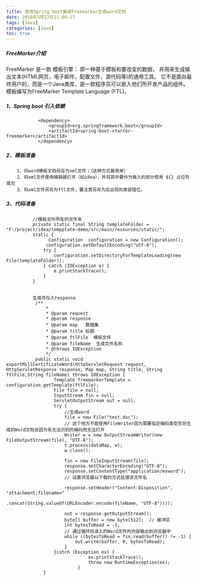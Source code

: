 ```yaml
---
title: 使用Spring boot集成Freemarker生成word文档
date: 2018年3月27日11:04:17
tags: [Java]
categories: [Java]
toc: true
---
```

   ##### FreeMarker介绍
   FreeMarker 是一款 模板引擎： 即一种基于模板和要改变的数据， 并用来生成输出文本(HTML网页，电子邮件，配置文件，源代码等)的通用工具。 它不是面向最终用户的，而是一个Java类库，是一款程序员可以嵌入他们所开发产品的组件。模板编写为FreeMarker Template Language (FTL)。
   ##### 1、Spring boot 引入依赖
            	<dependency>
            		<groupId>org.springframework.boot</groupId>
            		<artifactId>spring-boot-starter-freemarker</artifactId>
            	</dependency>
   ##### 2、模板准备    
        1、将word模板文档另存为xml文件；（这种方式最简单）
        2、将xml文件使用编辑器打开（如idea），并将其中要作为输入的部分使用 ${} 占位符填充
        3、将xml文件另存为ftl文件，要注意另存为后出现的类容错位。
   ##### 3、代码准备
              //模板文件所在的文件夹
              private static final String templateFolder = "F:/project/idea/tempplate-demo/src/main/resources/static/";
              static {
                    Configuration  configuration = new Configuration();
                   configuration.setDefaultEncoding("utf-8");
                  try {
                      configuration.setDirectoryForTemplateLoading(new File(templateFolder));
                  } catch (IOException e) {
                      e.printStackTrace();
                  }
              }     
              
              
              生成并存入response
               /**
                   * 
                   * @param request
                   * @param response
                   * @param map   数据集
                   * @param title 标题
                   * @param ftlFile  模板文件
                   * @param fileName  生成文件名称
                   * @throws IOException
                   */
               public static void exportMillCertificateWord(HttpServletRequest request, HttpServletResponse response, Map map, String title, String ftlFile,String fileName) throws IOException {
                      Template freemarkerTemplate = configuration.getTemplate(ftlFile);
                      File file = null;
                      InputStream fin = null;
                      ServletOutputStream out = null;
                      try {
                          //生成word
                          file = new File("test.doc");
                          // 这个地方不能使用FileWriter因为需要指定编码类型否则生成的Word文档会因为有无法识别的编码而无法打开
                          Writer w = new OutputStreamWriter(new FileOutputStream(file), "UTF-8");
                          t.process(dataMap, w);
                          w.close();
                                                 
                          fin = new FileInputStream(file);
                          response.setCharacterEncoding("UTF-8");
                          response.setContentType("application/msword");
                          // 设置浏览器以下载的方式处理该文件名
              
                          response.setHeader("Content-Disposition", "attachment;filename="
                                  .concat(String.valueOf(URLEncoder.encode(fileName, "UTF-8"))));
              
                          out = response.getOutputStream();
                          byte[] buffer = new byte[512];  // 缓冲区
                          int bytesToRead = -1;
                          // 通过循环将读入的Word文件的内容输出到浏览器中
                          while ((bytesToRead = fin.read(buffer)) != -1) {
                              out.write(buffer, 0, bytesToRead);
                          }
                      }catch (Exception ex) {
                                   ex.printStackTrace();
                                   throw new RuntimeException(ex);
                               }
                  }
        